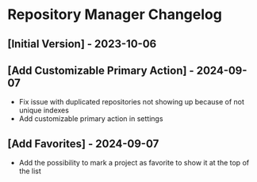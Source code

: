 # Repository Manager Changelog

## [Initial Version] - 2023-10-06

## [Add Customizable Primary Action] - 2024-09-07
- Fix issue with duplicated repositories not showing up because of not unique indexes
- Add customizable primary action in settings

## [Add Favorites] - 2024-09-07
- Add the possibility to mark a project as favorite to show it at the top of the list
